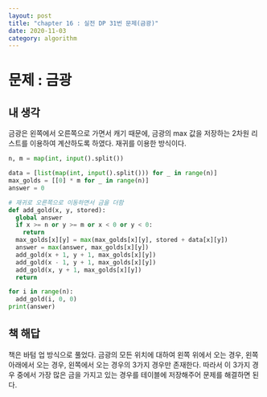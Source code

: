 ```yaml
---
layout: post
title: "chapter 16 : 실전 DP 31번 문제(금광)"
date: 2020-11-03
category: algorithm
---
```

# 문제 : 금광
## 내 생각
금광은 왼쪽에서 오른쪽으로 가면서 캐기 때문에, 금광의 max 값을 저장하는 2차원 리스트를 이용하여 계산하도록 하였다. 재귀를 이용한 방식이다.   
```python
n, m = map(int, input().split())

data = [list(map(int, input().split())) for _ in range(n)]
max_golds = [[0] * m for _ in range(n)]
answer = 0

# 재귀로 오른쪽으로 이동하면서 금을 더함
def add_gold(x, y, stored):
  global answer
  if x >= n or y >= m or x < 0 or y < 0:
    return
  max_golds[x][y] = max(max_golds[x][y], stored + data[x][y])
  answer = max(answer, max_golds[x][y])
  add_gold(x + 1, y + 1, max_golds[x][y])
  add_gold(x - 1, y + 1, max_golds[x][y])
  add_gold(x, y + 1, max_golds[x][y])
  return

for i in range(n):
  add_gold(i, 0, 0)
print(answer)
```

## 책 해답
책은 바텀 업 방식으로 풀었다. 금광의 모든 위치에 대하여 왼쪽 위에서 오는 경우, 왼쪽 아래에서 오는 경우, 왼쪽에서 오는 경우의 3가지 경우만 존재한다. 따라서 이 3가지 경우 중에서 가장 많은 금을 가지고 있는 경우를 테이블에 저장해주어 문제를 해결하면 된다.  